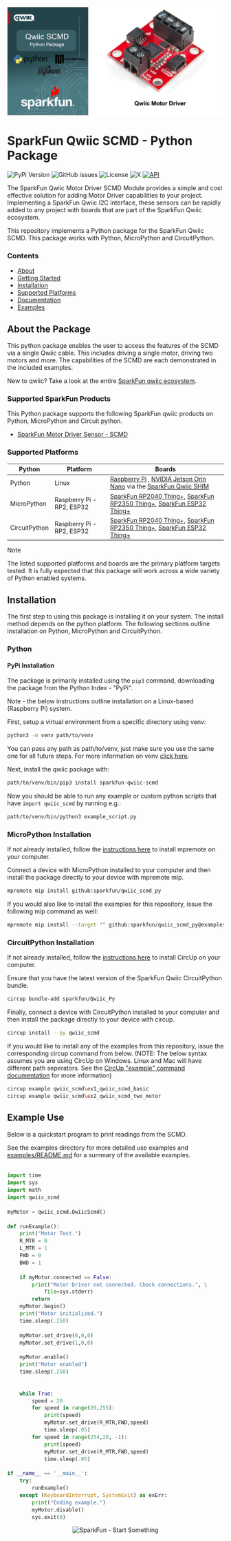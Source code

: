 ![Qwiic SCMD - Python Package](docs/images/gh-banner.png "qwiic SCMD Python Package")

# SparkFun Qwiic SCMD - Python Package

![PyPi Version](https://img.shields.io/pypi/v/sparkfun_qwiic_scmd)
![GitHub issues](https://img.shields.io/github/issues/sparkfun/qwiic_scmd_py)
![License](https://img.shields.io/github/license/sparkfun/qwiic_scmd_py)
![X](https://img.shields.io/twitter/follow/sparkfun)
[![API](https://img.shields.io/badge/API%20Reference-blue)](https://docs.sparkfun.com/qwiic_scmd_py/classqwiic__scmd_1_1_qwiic_scmd.html)

The SparkFun Qwiic Motor Driver SCMD Module provides a simple and cost effective solution for adding Motor Driver capabilities to your project. Implementing a SparkFun Qwiic I2C interface, these sensors can be rapidly added to any project with boards that are part of the SparkFun Qwiic ecosystem.

This repository implements a Python package for the SparkFun Qwiic SCMD. This package works with Python, MicroPython and CircuitPython.

### Contents

* [About](#about-the-package)
* [Getting Started](#getting-started)
* [Installation](#installation)
* [Supported Platforms](#supported-platforms)
* [Documentation](https://docs.sparkfun.com/qwiic_scmd_py/classqwiic__scmd_1_1_qwiic_scmd.html)
* [Examples](#examples)

## About the Package

This python package enables the user to access the features of the SCMD via a single Qwiic cable. This includes driving a single motor, driving two motors and more. The capabilities of the SCMD are each demonstrated in the included examples.

New to qwiic? Take a look at the entire [SparkFun qwiic ecosystem](https://www.sparkfun.com/qwiic).

### Supported SparkFun Products

This Python package supports the following SparkFun qwiic products on Python, MicroPython and Circuit python. 

* [SparkFun Motor Driver Sensor - SCMD](https://www.sparkfun.com/qwiic)

### Supported Platforms

| Python | Platform | Boards |
|--|--|--|
| Python | Linux | [Raspberry Pi](https://www.sparkfun.com/raspberry-pi-5-8gb.html) , [NVIDIA Jetson Orin Nano](https://www.sparkfun.com/nvidia-jetson-orin-nano-developer-kit.html) via the [SparkFun Qwiic SHIM](https://www.sparkfun.com/sparkfun-qwiic-shim-for-raspberry-pi.html) |
| MicroPython | Raspberry Pi - RP2, ESP32 | [SparkFun RP2040 Thing+](https://www.sparkfun.com/sparkfun-thing-plus-rp2040.html), [SparkFun RP2350 Thing+](https://www.sparkfun.com/sparkfun-thing-plus-rp2350.html), [SparkFun ESP32 Thing+](https://www.sparkfun.com/sparkfun-thing-plus-esp32-wroom-usb-c.html)
|CircuitPython | Raspberry Pi - RP2, ESP32 | [SparkFun RP2040 Thing+](https://www.sparkfun.com/sparkfun-thing-plus-rp2040.html), [SparkFun RP2350 Thing+](https://www.sparkfun.com/sparkfun-thing-plus-rp2350.html), [SparkFun ESP32 Thing+](https://www.sparkfun.com/sparkfun-thing-plus-esp32-wroom-usb-c.html)

> [!NOTE]
> The listed supported platforms and boards are the primary platform targets tested. It is fully expected that this package will work across a wide variety of Python enabled systems. 

## Installation 

The first step to using this package is installing it on your system. The install method depends on the python platform. The following sections outline installation on Python, MicroPython and CircuitPython.

### Python 

#### PyPi Installation

The package is primarily installed using the `pip3` command, downloading the package from the Python Index - "PyPi". 

Note - the below instructions outline installation on a Linux-based (Raspberry Pi) system.

First, setup a virtual environment from a specific directory using venv:
```sh
python3 -m venv path/to/venv
```
You can pass any path as path/to/venv, just make sure you use the same one for all future steps. For more information on venv [click here](https://docs.python.org/3/library/venv.html).

Next, install the qwiic package with:
```sh
path/to/venv/bin/pip3 install sparkfun-qwiic-scmd
```
Now you should be able to run any example or custom python scripts that have `import qwiic_scmd` by running e.g.:
```sh
path/to/venv/bin/python3 example_script.py
```

### MicroPython Installation
If not already installed, follow the [instructions here](https://docs.micropython.org/en/latest/reference/mpremote.html) to install mpremote on your computer.

Connect a device with MicroPython installed to your computer and then install the package directly to your device with mpremote mip.
```sh
mpremote mip install github:sparkfun/qwiic_scmd_py
```

If you would also like to install the examples for this repository, issue the following mip command as well:
```sh
mpremote mip install --target "" github:sparkfun/qwiic_scmd_py@examples
```

### CircuitPython Installation
If not already installed, follow the [instructions here](https://docs.circuitpython.org/projects/circup/en/latest/#installation) to install CircUp on your computer.

Ensure that you have the latest version of the SparkFun Qwiic CircuitPython bundle. 
```sh
circup bundle-add sparkfun/Qwiic_Py
```

Finally, connect a device with CircuitPython installed to your computer and then install the package directly to your device with circup.
```sh
circup install --py qwiic_scmd
```

If you would like to install any of the examples from this repository, issue the corresponding circup command from below. (NOTE: The below syntax assumes you are using CircUp on Windows. Linux and Mac will have different path seperators. See the [CircUp "example" command documentation](https://learn.adafruit.com/keep-your-circuitpython-libraries-on-devices-up-to-date-with-circup/example-command) for more information)

```sh
circup example qwiic_scmd\ex1_qwiic_scmd_basic
circup example qwiic_scmd\ex2_qwiic_scmd_two_motor
```

Example Use
 ---------------
Below is a quickstart program to print readings from the SCMD.

See the examples directory for more detailed use examples and [examples/README.md](https://github.com/sparkfun/qwiic_scmd_py/blob/main/examples/README.md) for a summary of the available examples.

```python

import time
import sys
import math
import qwiic_scmd

myMotor = qwiic_scmd.QwiicScmd()

def runExample():
	print("Motor Test.")
	R_MTR = 0
	L_MTR = 1
	FWD = 0
	BWD = 1

	if myMotor.connected == False:
		print("Motor Driver not connected. Check connections.", \
			file=sys.stderr)
		return
	myMotor.begin()
	print("Motor initialized.")
	time.sleep(.250)
	
	myMotor.set_drive(0,0,0)
	myMotor.set_drive(1,0,0)
	
	myMotor.enable()
	print("Motor enabled")
	time.sleep(.250)


	while True:
		speed = 20
		for speed in range(20,255):
			print(speed)
			myMotor.set_drive(R_MTR,FWD,speed)
			time.sleep(.05)
		for speed in range(254,20, -1):
			print(speed)
			myMotor.set_drive(R_MTR,FWD,speed)
			time.sleep(.05)

if __name__ == '__main__':
	try:
		runExample()
	except (KeyboardInterrupt, SystemExit) as exErr:
		print("Ending example.")
		myMotor.disable()
		sys.exit(0)

```
<p align="center">
<img src="https://cdn.sparkfun.com/assets/custom_pages/3/3/4/dark-logo-red-flame.png" alt="SparkFun - Start Something">
</p>

